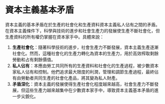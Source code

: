 # 資本主義基本矛盾
資本主義的基本矛盾在於生產的社會化和生產資料資本主義私人佔有之間的矛盾。在資本主義條件下，科學與技術的進步和社會生產力的發展使生產不斷社會化，但生產資料的所有權仍掌握在資本家手中。具體來說：

1. **生產社會化**：隨著科學技術的進步，社會生產力不斷發展，資本主義生產逐漸社會化。然而，這種社會化的生產力轉化為資本的生產力，用於高效榨取剩餘勞動和占有剩餘價值。
2. **私人佔有**：本應由勞工共同所有的生產資料和社會化的生產過程，被少數資本家私人佔有和控制。他們追求最大限度的利潤，管理和調節生產過程，最終佔有由勞動者共同生產的社會化產品，將其變為私人財產。
3. **矛盾深化**：資本主義的發展使得生產社會化程度越來越高，社會生產力不斷發展，但這些生產力越來越集中在少數資本家手中，導致資本主義基本矛盾的進一步尖銳化。
